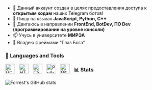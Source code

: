 - 👀 Данный аккаунт создан в целях предоставления доступа к <b>открытым кодам</b> наших Telegram ботов!
- 🌱 Пишу на языках <b>JavaScript, Python, C++</b>
- 💞️ Двигаюсь в направлении <b>FrontEnd, BotDev, ПО Dev (программирование на уровне консоли)</b>
- 📫 Учусь в университете <b>МИРЭА</b> 
- 👀 Владею фреймами "Глаз Бога"

### 🧰 Languages and Tools

<img align="left" alt="Git" width="30px" style="padding-right:10px;" src="https://cdn.jsdelivr.net/gh/devicons/devicon/icons/git/git-original.svg" />
<img align="left" alt="HTML" width="30px" style="padding-right:10px;" src="https://cdn.jsdelivr.net/gh/devicons/devicon/icons/html5/html5-plain.svg" />
<img align="left" alt="CSS" width="30px" style="padding-right:10px;" src="https://cdn.jsdelivr.net/gh/devicons/devicon/icons/css3/css3-plain.svg" />
<img align="left" alt="Python" width="30px" style="padding-right:10px;" src="https://cdn.jsdelivr.net/gh/devicons/devicon/icons/python/python-plain.svg" />
<img align="left" alt="GitHub" width="30px" style="padding-right:10px;" src="https://cdn.jsdelivr.net/gh/devicons/devicon/icons/github/github-original.svg" />

### 📊 Stats
![Forrest's GitHub stats](https://github-readme-stats.vercel.app/api?username=oreg0na&show_icons=true&theme=dracula)

